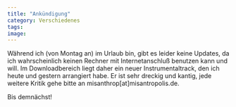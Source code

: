 ```yaml
---
title: "Ankündigung"
category: Verschiedenes
tags: 
image: 
---
```


Während ich (von Montag an) im Urlaub bin, gibt es leider keine Updates, da ich wahrscheinlich keinen Rechner mit Internetanschluß benutzen kann und will. Im Downloadbereich liegt daher ein neuer Instrumentaltrack, den ich heute und gestern arrangiert habe. Er ist sehr dreckig und kantig, jede weitere Kritik gehe bitte an misanthrop[at]misantropolis.de.  

Bis demnächst! 

